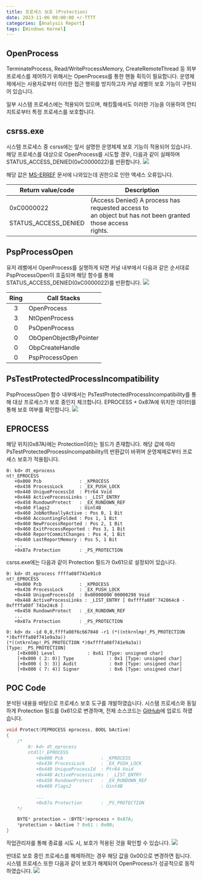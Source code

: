 ```yaml
---
title: 프로세스 보호 (Protection)
date: 2023-11-06 00:00:00 +/-TTTT
categories: [Analysis Report]
tags: [Windows Kernel]
---
```


## OpenProcess
TerminateProcess, Read/WriteProcessMemory, CreateRemoteThread 등 외부 프로세스를 제어하기 위해서는 OpenProcess를 통한 핸들 획득이 필요합니다. 운영체제에서는 사용자로부터 이러한 접근 행위를 방지하고자 커널 레벨의 보호 기능이 구현되어 있습니다. 

일부 시스템 프로세스에는 적용되어 있으며, 해킹툴에서도 이러한 기능을 이용하여 안티치트로부터 특정 프로세스를 보호합니다.

## csrss.exe
시스템 프로세스 중 csrss에는 앞서 설명한 운영체제 보호 기능이 적용되어 있습니다. 해당 프로세스를 대상으로 OpenProcess를 시도할 경우, 다음과 같이 실패하며 STATUS_ACCESS_DENIED(0xC0000022)를 반환합니다.
![](/assets/posts/2023-11-06-EProtection/1.png)

해당 값은 [MS-ERREF](https://learn.microsoft.com/en-us/openspecs/windows_protocols/ms-erref/596a1078-e883-4972-9bbc-49e60bebca55) 문서에 나와있는데 권한으로 인한 액세스 오류입니다.

| Return value/code   |	Description |
|---------------------|----------------|
| 0xC0000022<br><br>STATUS_ACCESS_DENIED |  {Access Denied} A process has requested access to<br>an object but has not been granted those access<br>rights. |

## PspProcessOpen
유저 레벨에서 OpenProcess를 실행하게 되면 커널 내부에서 다음과 같은 순서대로 PspProcessOpen이 호출되며 해당 함수를 통해 STATUS_ACCESS_DENIED(0xC0000022)를 반환합니다.
![](/assets/posts/2023-11-06-EProtection/4.png)

| Ring | Call Stacks                    |
|:-:|-----------------------------------|
| 3 | OpenProcess                       |
| 3 | NtOpenProcess                     |
| 0 | PsOpenProcess                     |
| 0 | ObOpenObjectByPointer             |
| 0 | ObpCreateHandle                   |
| 0 | PspProcessOpen                    |

## PsTestProtectedProcessIncompatibility
PspProcessOpen 함수 내부에서는 PsTestProtectedProcessIncompatibility를 통해 대상 프로세스가 보호 중인지 체크합니다. EPROCESS + 0x87A에 위치한 데이터를 통해 보호 여부를 확인합니다.
![](/assets/posts/2023-11-06-EProtection/5.png)

## EPROCESS
해당 위치(0x87A)에는 Protection이라는 필드가 존재합니다. 해당 값에 따라 PsTestProtectedProcessIncompatibility의 반환값이 바뀌며 운영체제로부터 프로세스 보호가 적용됩니다.
```
0: kd> dt_eprocess
nt!_EPROCESS
   +0x000 Pcb              : _KPROCESS
   +0x438 ProcessLock      : _EX_PUSH_LOCK
   +0x440 UniqueProcessId  : Ptr64 Void
   +0x448 ActiveProcessLinks : _LIST_ENTRY
   +0x458 RundownProtect   : _EX_RUNDOWN_REF
   +0x460 Flags2           : Uint4B
   +0x460 JobNotReallyActive : Pos 0, 1 Bit
   +0x460 AccountingFolded : Pos 1, 1 Bit
   +0x460 NewProcessReported : Pos 2, 1 Bit
   +0x460 ExitProcessReported : Pos 3, 1 Bit
   +0x460 ReportCommitChanges : Pos 4, 1 Bit
   +0x460 LastReportMemory : Pos 5, 1 Bit
   ...
   +0x87a Protection       : _PS_PROTECTION
```

csrss.exe에는 다음과 같이 Protection 필드가 0x61으로 설정되어 있습니다.
```
0: kd> dt_eprocess ffffa08f741e91c0
nt!_EPROCESS
   +0x000 Pcb              : _KPROCESS
   +0x438 ProcessLock      : _EX_PUSH_LOCK
   +0x440 UniqueProcessId  : 0x00000000`00000298 Void
   +0x448 ActiveProcessLinks : _LIST_ENTRY [ 0xffffa08f`742864c8 - 0xffffa08f`741e24c8 ]
   +0x458 RundownProtect   : _EX_RUNDOWN_REF
   ...
   +0x87a Protection       : _PS_PROTECTION

0: kd> dx -id 0,0,ffffa08f6c667040 -r1 (*((ntkrnlmp!_PS_PROTECTION *)0xffffa08f741e9a3a))
(*((ntkrnlmp!_PS_PROTECTION *)0xffffa08f741e9a3a))                 [Type: _PS_PROTECTION]
    [+0x000] Level            : 0x61 [Type: unsigned char]
    [+0x000 ( 2: 0)] Type             : 0x1 [Type: unsigned char]
    [+0x000 ( 3: 3)] Audit            : 0x0 [Type: unsigned char]
    [+0x000 ( 7: 4)] Signer           : 0x6 [Type: unsigned char]
```


## POC Code
분석된 내용을 바탕으로 프로세스 보호 도구를 개발하였습니다. 시스템 프로세스와 동일하게 Protection 필드를 0x61으로 변경하며, 전체 소스코드는 [GitHub](https://github.com/wlsgjd/MyPOC/tree/main/EProtection)에 업로드 하였습니다.
```cpp
void Protect(PEPROCESS eprocess, BOOL bActive)
{
	/*
		0: kd> dt_eprocess
		ntdll!_EPROCESS
		   +0x000 Pcb              : _KPROCESS
		   +0x438 ProcessLock      : _EX_PUSH_LOCK
		   +0x440 UniqueProcessId  : Ptr64 Void
		   +0x448 ActiveProcessLinks : _LIST_ENTRY
		   +0x458 RundownProtect   : _EX_RUNDOWN_REF
		   +0x460 Flags2           : Uint4B

		   ...
		   +0x87a Protection       : _PS_PROTECTION
	*/

	BYTE* protection = (BYTE*)eprocess + 0x87A;
	*protection = bActive ? 0x61 : 0x00;
}
```
작업관리자를 통해 종료를 시도 시, 보호가 적용된 것을 확인할 수 있습니다. 
![](/assets/posts/2023-11-06-EProtection/2.png)

반대로 보호 중인 프로세스를 해제하려는 경우 해당 값을 0x00으로 변경하면 됩니다. 시스템 프로세스 또한 다음과 같이 보호가 해제되어 OpenProcess가 성공적으로 동작하였습니다.
![](/assets/posts/2023-11-06-EProtection/6.png)